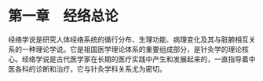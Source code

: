 # 第一章　经络总论

经络学说是研究人体经络系统的循行分布、生理功能、病理变化及其与脏腑相互关系的一种理论学说。它是祖国医学理论体系的重要组成部分，是针灸学的理论核心。经络学说是古代医学家在长期的医疗实践中产生和发展起来的，一直指导着中医各科的诊断和治疗，它与针灸学科关系尤为密切。
